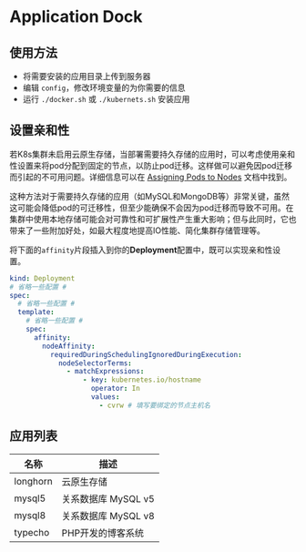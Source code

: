 # Application Dock

## 使用方法

- 将需要安装的应用目录上传到服务器
- 编辑 `config`，修改环境变量的为你需要的信息
- 运行 `./docker.sh` 或 `./kubernets.sh` 安装应用

## 设置亲和性

若K8s集群未启用云原生存储，当部署需要持久存储的应用时，可以考虑使用亲和性设置来将pod分配到固定的节点，以防止pod迁移。这样做可以避免因pod迁移而引起的不可用问题。详细信息可以在 [Assigning Pods to Nodes](https://kubernetes.io/docs/concepts/configuration/assign-pod-node/#affinity) 文档中找到。

这种方法对于需要持久存储的应用（如MySQL和MongoDB等）非常关键，虽然这可能会降低pod的可迁移性，但至少能确保不会因为pod迁移而导致不可用。在集群中使用本地存储可能会对可靠性和可扩展性产生重大影响；但与此同时，它也带来了一些附加好处，如最大程度地提高IO性能、简化集群存储管理等。

将下面的`affinity`片段插入到你的**Deployment**配置中，既可以实现亲和性设置。

```yaml
kind: Deployment
# 省略一些配置 #
spec:
  # 省略一些配置 #
  template:
    # 省略一些配置 #
    spec:
      affinity:
        nodeAffinity:
          requiredDuringSchedulingIgnoredDuringExecution:
            nodeSelectorTerms:
              - matchExpressions:
                  - key: kubernetes.io/hostname
                    operator: In
                    values:
                      - cvrw # 填写要绑定的节点主机名
```

## 应用列表

| 名称     | 描述                |
| -------- | ------------------- |
| longhorn | 云原生存储          |
| mysql5   | 关系数据库 MySQL v5 |
| mysql8   | 关系数据库 MySQL v8 |
| typecho  | PHP开发的博客系统   |
